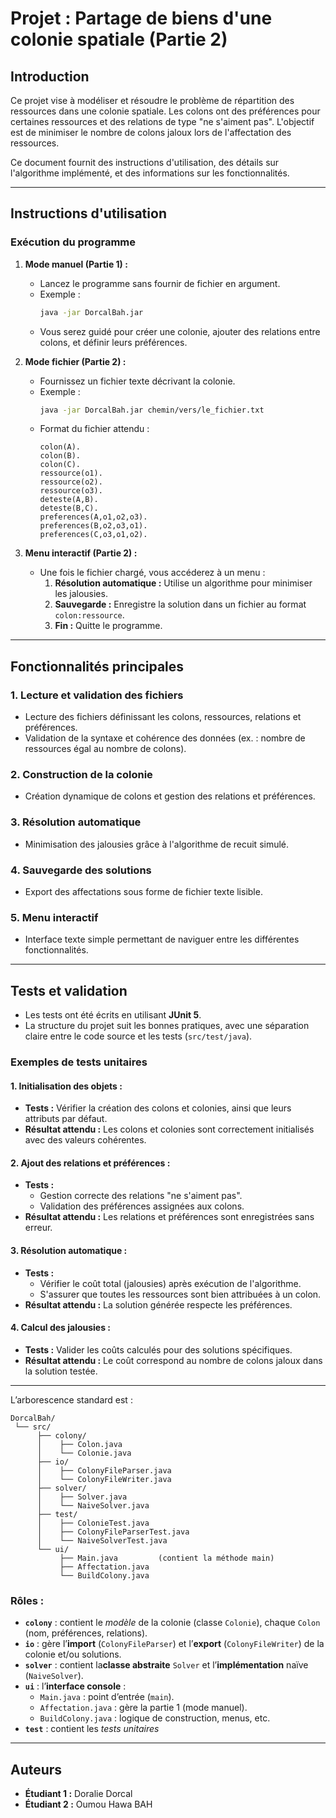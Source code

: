 
# Projet : Partage de biens d'une colonie spatiale (Partie 2)

## **Introduction**
Ce projet vise à modéliser et résoudre le problème de répartition des ressources dans une colonie spatiale. Les colons ont des préférences pour certaines ressources et des relations de type "ne s'aiment pas". L'objectif est de minimiser le nombre de colons jaloux lors de l'affectation des ressources.

Ce document fournit des instructions d'utilisation, des détails sur l'algorithme implémenté, et des informations sur les fonctionnalités.

---

## **Instructions d'utilisation**

### **Exécution du programme**
1. **Mode manuel (Partie 1) :**
   - Lancez le programme sans fournir de fichier en argument.
   - Exemple :
     ```bash
     java -jar DorcalBah.jar
     ```
   - Vous serez guidé pour créer une colonie, ajouter des relations entre colons, et définir leurs préférences.

2. **Mode fichier (Partie 2) :**
   - Fournissez un fichier texte décrivant la colonie.
   - Exemple :
     ```bash
     java -jar DorcalBah.jar chemin/vers/le_fichier.txt
     ```
   - Format du fichier attendu :
     ```text
     colon(A).
     colon(B).
     colon(C).
     ressource(o1).
     ressource(o2).
     ressource(o3).
     deteste(A,B).
     deteste(B,C).
     preferences(A,o1,o2,o3).
     preferences(B,o2,o3,o1).
     preferences(C,o3,o1,o2).
     ```

3. **Menu interactif (Partie 2) :**
   - Une fois le fichier chargé, vous accéderez à un menu :
     1. **Résolution automatique :** Utilise un algorithme pour minimiser les jalousies.
     2. **Sauvegarde :** Enregistre la solution dans un fichier au format `colon:ressource`.
     3. **Fin :** Quitte le programme.



---

## **Fonctionnalités principales**

### **1. Lecture et validation des fichiers**
- Lecture des fichiers définissant les colons, ressources, relations et préférences.
- Validation de la syntaxe et cohérence des données (ex. : nombre de ressources égal au nombre de colons).

### **2. Construction de la colonie**
- Création dynamique de colons et gestion des relations et préférences.

### **3. Résolution automatique**
- Minimisation des jalousies grâce à l'algorithme de recuit simulé.

### **4. Sauvegarde des solutions**
- Export des affectations sous forme de fichier texte lisible.

### **5. Menu interactif**
- Interface texte simple permettant de naviguer entre les différentes fonctionnalités.

---

## **Tests et validation**
- Les tests ont été écrits en utilisant **JUnit 5**.
- La structure du projet suit les bonnes pratiques, avec une séparation claire entre le code source et les tests (`src/test/java`).

### **Exemples de tests unitaires**

#### 1. Initialisation des objets :
- **Tests :** Vérifier la création des colons et colonies, ainsi que leurs attributs par défaut.
- **Résultat attendu :** Les colons et colonies sont correctement initialisés avec des valeurs cohérentes.

#### 2. Ajout des relations et préférences :
- **Tests :**
  - Gestion correcte des relations "ne s'aiment pas".
  - Validation des préférences assignées aux colons.
- **Résultat attendu :** Les relations et préférences sont enregistrées sans erreur.

#### 3. Résolution automatique :
- **Tests :**
  - Vérifier le coût total (jalousies)  après exécution de l'algorithme.
  - S'assurer que toutes les ressources sont bien attribuées à un colon.
- **Résultat attendu :** La solution générée respecte les préférences.

#### 4. Calcul des jalousies :
- **Tests :** Valider les coûts calculés pour des solutions spécifiques.
- **Résultat attendu :** Le coût correspond au nombre de colons jaloux dans la solution testée.



---


L’arborescence standard est :

```
DorcalBah/
 └── src/
      ├── colony/
      │    ├── Colon.java  
      │    └── Colonie.java
      ├── io/
      │    ├── ColonyFileParser.java
      │    └── ColonyFileWriter.java
      ├── solver/
      │    ├── Solver.java
      │    └── NaiveSolver.java
      ├── test/
      │    ├── ColonieTest.java         
      │    ├── ColonyFileParserTest.java
      │    └── NaiveSolverTest.java
      └── ui/
           ├── Main.java         (contient la méthode main)
           ├── Affectation.java
           └── BuildColony.java
```

### **Rôles** :

- **`colony`** : contient le *modèle* de la colonie (classe `Colonie`), chaque `Colon` (nom, préférences, relations).  
- **`io`** : gère l’**import** (`ColonyFileParser`) et l’**export** (`ColonyFileWriter`) de la colonie et/ou solutions.  
- **`solver`** : contient la**classe abstraite** `Solver` et l’**implémentation** naïve (`NaiveSolver`).  
- **`ui`** : l’**interface console** :  
  - `Main.java` : point d’entrée (`main`).  
  - `Affectation.java` : gère la partie 1 (mode manuel).  
  - `BuildColony.java` : logique de construction, menus, etc.
- **`test`** : contient les *tests unitaires*


---

## **Auteurs**
- **Étudiant 1 :** Doralie Dorcal
- **Étudiant 2 :** Oumou Hawa BAH





